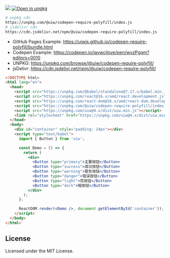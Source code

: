 [![](https://data.jsdelivr.com/v1/package/npm/@uiw/codepen-require-polyfill/badge)](https://www.jsdelivr.com/package/npm/@uiw/codepen-require-polyfill)
[![Open in unpkg](https://img.shields.io/badge/Open%20in-unpkg-blue?label=@uiw/codepen-require-polyfill)](https://uiwjs.github.io/npm-unpkg/#/pkg/@uiw/codepen-require-polyfill/file/README.md)

```bash
# unpkg cdn
https://unpkg.com/@uiw/codepen-require-polyfill/index.js
# jsdelivr cdn
https://cdn.jsdelivr.net/npm/@uiw/codepen-require-polyfill/index.js
```

- GitHub Pages Example: https://uiwjs.github.io/codepen-require-polyfill/bundle.html
- Codepen Example: https://codepen.io/jaywcjlove/pen/wvzPgqm?editors=0010
- UNPKG: https://unpkg.com/browse/@uiw/codepen-require-polyfill/
- jsDelivr: https://cdn.jsdelivr.net/npm/@uiw/codepen-require-polyfill/

```html
<!DOCTYPE html>
<html lang="en">
  <head>
    <script src="https://unpkg.com/@babel/standalone@7.17.x/babel.min.js" crossorigin></script>
    <script src="https://unpkg.com/react@16.x/umd/react.development.js" crossorigin></script>
    <script src="https://unpkg.com/react-dom@16.x/umd/react-dom.development.js" crossorigin></script>
    <script src="https://unpkg.com/@uiw/codepen-require-polyfill/index.js"></script>
    <script src="https://unpkg.com/uiw@4.x/dist/uiw.min.js"></script>
    <link rel="stylesheet" href="https://unpkg.com/uiw@4.x/dist/uiw.min.css">
  </head>
  <body>
    <div id="container" style="padding: 24px"></div>
    <script type="text/babel">
      import { Button } from 'uiw';

      const Demo = () => {
        return (
          <div>
            <Button type="primary">主要按钮</Button>
            <Button type="success">成功按钮</Button>
            <Button type="warning">警告按钮</Button>
            <Button type="danger">错误按钮</Button>
            <Button type="light">亮按钮</Button>
            <Button type="dark">暗按钮</Button>
          </div>
        );
      };

      ReactDOM.render(<Demo />, document.getElementById('container'));
    </script>
  </body>
</html>
```

## License

Licensed under the MIT License.
